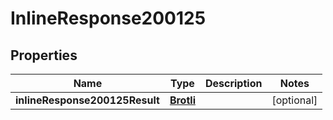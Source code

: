 # InlineResponse200125

## Properties
Name | Type | Description | Notes
------------ | ------------- | ------------- | -------------
**inlineResponse200125Result** | [**Brotli**](Brotli.md) |  |  [optional]
